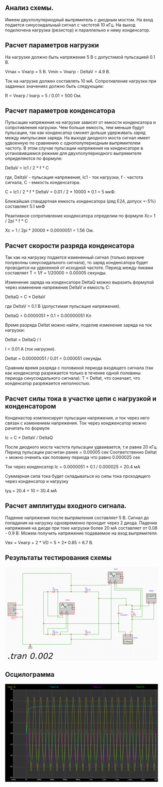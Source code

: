## Анализ схемы.

Имеем двухполупериодный выпрямитель с диодным мостом. На вход подается синусоидальный сигнал с частотой 10 кГц. На выход подключена нагрузка (резистор) и параллельно к нему конденсатор.

## Расчет параметров нагрузки

На нагрузке должно быть напряжение 5 В с допустимой пульсацией 0.1 В. 

Vmax = Vнагр  = 5 В.
Vmin = Vнагр - DeltaV = 4.9 В.

Ток на нагрузке должен составлять 10 мА.
Сопротивление нагрузки при заданных значениях должно быть следующим:

R = Vнагр / Iнагр = 5 / 0.01 = 500 Ом.

## Расчет параметров конденсатора

Пульсации напряжения на нагрузке зависят от емкости конденсатора и сопротивления нагрузки. Чем больше емкость, тем меньше будут пульсации, так как конденсатор сможет дольше удерживать заряд между импульсами заряда.
На выходе диодного моста сигнал имеет удвоенную по сравнению с однополупериодным выпрямителем частоту. 
В этом случае пульсации напряжения на конденсаторе в установившемся режиме для двухполупериодного выпрямителя определяются по формуле:

DeltaV = Ic1 / 2 * f * C 

где, DeltaV - пульсация напряжения, Ic1 - ток нагрузки, f - частота сигнала, С - емкость конденсатора.

С = Ic1 / 2 * f * DeltaV = 0.01 / 2 * 10000 * 0.1 = 5 мкФ.

Ближайшая стандартная емкость конденсатора (ряд E24, допуск +-5%) составляет 5.1 мкФ

Реактивное сопротивление конденсатора определим по формуле Xc= 1 / 2pi * f * C

Xc = 1 / 2pi * 20000 * 0.0000051 = 1.56 Ом.

## Расчет скорости разряда конденсатора

Так как на нагрузку подается измененный сигнал (только верхние полуволны синусоидального сигнала), то заряд конденсатора будет проводится на удвоенной от исходной частоте.
Период между пиками составляет T = 1/f = 1/20000 = 0.00005 секунды.

Изменение заряда на конденсаторе DeltaQ можно выразить формулой через изменение напряжения DeltaV и емкость C:

DeltaQ = C * DeltaV

где DeltaV = 0.1 В (допустимая пульсация напряжения).

DeltaQ = 0.0000051 * 0.1 = 0.00000051 Кл

Время разряда Deltat можно найти, поделив изменение заряда на ток нагрузки:

Deltat = DeltaQ / I

I = 0.01 А (ток нагрузки).

Deltat = 0.00000051 / 0.01 = 0.000051 секунды.

Сравним время разряда с половиной периода входящего сигнала (так как конденсатор разряжается только в течение одной половины периода синусоидального сигнала):
T < Deltat, что означает, что конденсатор разряжается неполностью.

## Расчет силы тока в участке цепи с нагрузкой и конденсатором

Конденастор компенсирует пульсации напряжения, и ток через него связан с изменением напряжения. Ток через кондженсатор можно рачитать по формуле 

Ic = C * DeltaV / DeltaQ

После диодного моста частота пульсации удваивается, т.е равна 20 кГц.
Период пульсации расчитан ранее = 0.00005 сек
Соответственно Deltat = можно оченить как половину периода что равно 0.000025 сек

Ток через конденсатор 
Ic = 0.0000051 * 0.1 / 0.000025 = 20.4 мА

Суммарная сила тока будет складываться из силы тока проходящего через конденсатор и нагрузку

Iуц = 20.4 + 10 = 30.4 мА

## Расчет амплитуды входного сигнала.

Падение напряжения после выпрямления составляет 5 В. Сигнал до попадания на нагрузку одновременно проходит через 2 диода.
Падение напряжения на диоде при токе нагрузки более 20 мА составляет от 0.08 - 0.9 В.
Можем получить напряжение подаваемое на вход выпрямителя.

Vвх = Vнагр + 2 * VD = 5 + 2* 0.85 = 6.7 В.

## Результаты тестирования схемы 

![calculation_result](./schema.png)

## Осцилограмма

![signal_diagram](./sig_calc.png)